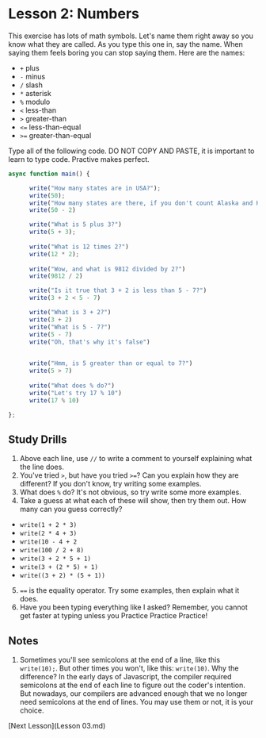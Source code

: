 # Lesson 2: Numbers

This exercise has lots of math symbols. Let's name them right away so you know what they are called. As you type this one in, say the name. When saying them feels boring you can stop saying them. Here are the names:

- `+` plus
- `-` minus
- `/` slash
- `*` asterisk
- `%` modulo
- `<` less-than
- `>` greater-than
- `<=` less-than-equal
- `>=` greater-than-equal

Type all of the following code. DO NOT COPY AND PASTE, it is important to learn to type code. Practive makes perfect.

```javascript
async function main() {

      write("How many states are in USA?");
      write(50);
      write("How many states are there, if you don't count Alaska and Hawaii?")
      write(50 - 2)

      write("What is 5 plus 3?")
      write(5 + 3);
      
      write("What is 12 times 2?")
      write(12 * 2);
      
      write("Wow, and what is 9812 divided by 2?")
      write(9812 / 2)

      write("Is it true that 3 + 2 is less than 5 - 7?")
      write(3 + 2 < 5 - 7)

      write("What is 3 + 2?")
      write(3 + 2)
      write("What is 5 - 7?")
      write(5 - 7)
      write("Oh, that's why it's false")

      
      write("Hmm, is 5 greater than or equal to 7?")
      write(5 > 7)
      
      write("What does % do?")
      write("Let's try 17 % 10")
      write(17 % 10)

};
```

## Study Drills
1. Above each line, use `//` to write a comment to yourself explaining what the line does.
2. You've tried `>`, but have you tried `>=`? Can you explain how they are different? If you don't know, try writing some examples. 
3. What does `%` do? It's not obvious, so try write some more examples.
4. Take a guess at what each of these will show, then try them out. How many can you guess correctly?
  - `write(1 + 2 * 3)`
  - `write(2 * 4 + 3)`
  - `write(10 - 4 + 2`
  - `write(100 / 2 + 8)`
  - `write(3 + 2 * 5 + 1)`
  - `write(3 + (2 * 5) + 1)`
  - `write((3 + 2) * (5 + 1))`
5. `==` is the equality operator. Try some examples, then explain what it does.
6. Have you been typing everything like I asked? Remember, you cannot get faster at typing unless you Practice Practice Practice!

## Notes
1. Sometimes you'll see semicolons at the end of a line, like this `write(10);`. But other times you won't, like this: `write(10)`. Why the difference? In the early days of Javascript, the compiler required semicolons at the end of each line to figure out the coder's intention. But nowadays, our compilers are advanced enough that we no longer need semicolons at the end of lines. You may use them or not, it is your choice.

[Next Lesson](Lesson 03.md)

